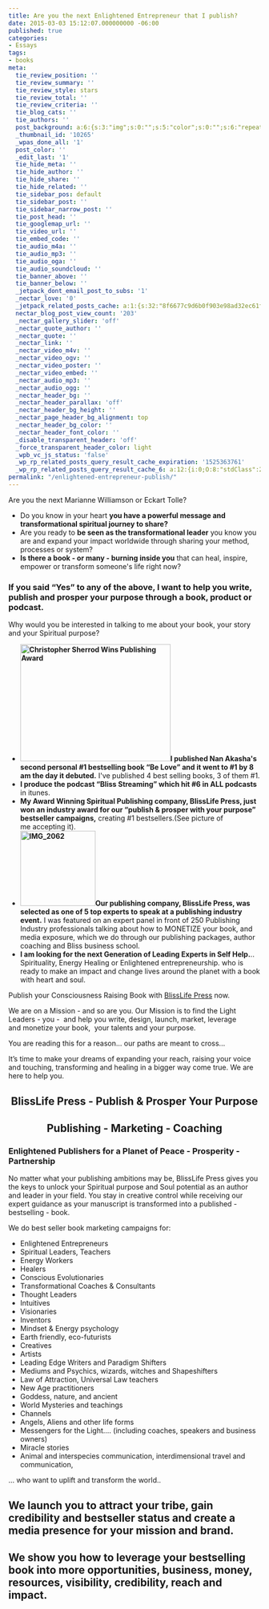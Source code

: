 ```yaml
---
title: Are you the next Enlightened Entrepreneur that I publish?
date: 2015-03-03 15:12:07.000000000 -06:00
published: true
categories:
- Essays
tags:
- books
meta:
  tie_review_position: ''
  tie_review_summary: ''
  tie_review_style: stars
  tie_review_total: ''
  tie_review_criteria: ''
  tie_blog_cats: ''
  tie_authors: ''
  post_background: a:6:{s:3:"img";s:0:"";s:5:"color";s:0:"";s:6:"repeat";s:0:"";s:10:"attachment";s:0:"";s:3:"hor";s:0:"";s:3:"ver";s:0:"";}
  _thumbnail_id: '10265'
  _wpas_done_all: '1'
  post_color: ''
  _edit_last: '1'
  tie_hide_meta: ''
  tie_hide_author: ''
  tie_hide_share: ''
  tie_hide_related: ''
  tie_sidebar_pos: default
  tie_sidebar_post: ''
  tie_sidebar_narrow_post: ''
  tie_post_head: ''
  tie_googlemap_url: ''
  tie_video_url: ''
  tie_embed_code: ''
  tie_audio_m4a: ''
  tie_audio_mp3: ''
  tie_audio_oga: ''
  tie_audio_soundcloud: ''
  tie_banner_above: ''
  tie_banner_below: ''
  _jetpack_dont_email_post_to_subs: '1'
  _nectar_love: '0'
  _jetpack_related_posts_cache: a:1:{s:32:"8f6677c9d6b0f903e98ad32ec61f8deb";a:2:{s:7:"expires";i:1506891807;s:7:"payload";a:3:{i:0;a:1:{s:2:"id";i:1273;}i:1;a:1:{s:2:"id";i:277;}i:2;a:1:{s:2:"id";i:8368;}}}}
  nectar_blog_post_view_count: '203'
  _nectar_gallery_slider: 'off'
  _nectar_quote_author: ''
  _nectar_quote: ''
  _nectar_link: ''
  _nectar_video_m4v: ''
  _nectar_video_ogv: ''
  _nectar_video_poster: ''
  _nectar_video_embed: ''
  _nectar_audio_mp3: ''
  _nectar_audio_ogg: ''
  _nectar_header_bg: ''
  _nectar_header_parallax: 'off'
  _nectar_header_bg_height: ''
  _nectar_page_header_bg_alignment: top
  _nectar_header_bg_color: ''
  _nectar_header_font_color: ''
  _disable_transparent_header: 'off'
  _force_transparent_header_color: light
  _wpb_vc_js_status: 'false'
  _wp_rp_related_posts_query_result_cache_expiration: '1525363761'
  _wp_rp_related_posts_query_result_cache_6: a:12:{i:0;O:8:"stdClass":2:{s:7:"post_id";s:4:"8053";s:5:"score";s:17:"93.54335067259352";}i:1;O:8:"stdClass":2:{s:7:"post_id";s:4:"7773";s:5:"score";s:17:"70.38182190869136";}i:2;O:8:"stdClass":2:{s:7:"post_id";s:2:"39";s:5:"score";s:17:"69.61106850963795";}i:3;O:8:"stdClass":2:{s:7:"post_id";s:4:"2798";s:5:"score";s:17:"58.91644211825771";}i:4;O:8:"stdClass":2:{s:7:"post_id";s:4:"7851";s:5:"score";s:17:"53.97799198337991";}i:5;O:8:"stdClass":2:{s:7:"post_id";s:3:"157";s:5:"score";s:17:"53.23474341116875";}i:6;O:8:"stdClass":2:{s:7:"post_id";s:4:"7204";s:5:"score";s:17:"44.61365192523219";}i:7;O:8:"stdClass":2:{s:7:"post_id";s:5:"14801";s:5:"score";s:18:"38.563717568700824";}i:8;O:8:"stdClass":2:{s:7:"post_id";s:4:"8206";s:5:"score";s:16:"33.2966222211033";}i:9;O:8:"stdClass":2:{s:7:"post_id";s:4:"8086";s:5:"score";s:16:"33.2966222211033";}i:10;O:8:"stdClass":2:{s:7:"post_id";s:4:"8023";s:5:"score";s:17:"32.69777722020754";}i:11;O:8:"stdClass":2:{s:7:"post_id";s:4:"7893";s:5:"score";s:18:"29.803939254329364";}}
permalink: "/enlightened-entrepreneur-publish/"
---
```

<p>Are you the next Marianne Williamson or Eckart Tolle?</p>
<ul>
<li>Do you know in your heart <strong>you have a powerful message and transformational spiritual journey to share?</strong></li>
<li>Are you ready to <strong>be seen as the transformational leader</strong> you know you are and expand your impact worldwide through sharing your method, processes or system?</li>
<li><strong>Is there a book - or many - burning inside you</strong> that can heal, inspire, empower or transform someone's life right now?</li>
</ul>
<h3>If you said “Yes” to any of the above, I want to help you write, publish and prosper your purpose through a book, product or podcast.</h3>
<p>Why would you be interested in talking to me about your book, your story and your Spiritual purpose?</p>
<ul>
<li><strong><img class="alignright size-medium wp-image-7825" src="{{ site.baseurl }}/posts/2015/03/IMG_9826_2-300x234.jpg" alt="Christopher Sherrod Wins Publishing Award" width="300" height="234" />I published Nan Akasha's second personal #1 bestselling book “Be Love” and it went to #1 by 8 am the day it debuted.</strong> I've published 4 best selling books, 3 of them #1.</li>
<li><strong>I produce the podcast “Bliss Streaming” which hit #6 in ALL podcasts</strong> in itunes.</li>
<li><strong>My Award Winning Spiritual Publishing company, BlissLife Press, just won an industry award for our “publish &amp; prosper with your purpose” bestseller campaigns,</strong> creating #1 bestsellers.(See picture of me accepting it).</li>
<li><strong><a href="http://www.nanakasha.com/wp-content/uploads/2015/03/IMG_2062.jpg"><img class=" size-thumbnail wp-image-14972 alignright" src="{{ site.baseurl }}/posts/2015/03/IMG_2062-150x150.jpg" alt="IMG_2062" width="150" height="150" /></a>Our publishing company, BlissLife Press, was selected as one of 5 top experts to speak at a publishing industry event.</strong> I was featured on an expert panel in front of 250 Publishing Industry professionals talking about how to MONETIZE your book, and media exposure, which we do through our publishing packages, author coaching and Bliss business school.</li>
<li><strong>I am looking for the next Generation of Leading Experts in Self Help.</strong>.. Spirituality, Energy Healing or Enlightened entrepreneurship. who is ready to make an impact and change lives around the planet with a book with heart and soul.</li>
</ul>
<p>Publish your Consciousness Raising Book with <a href="http://blisslifepress.com">BlissLife Press</a> now.</p>
<p>We are on a Mission - and so are you. Our Mission is to find the Light Leaders - you -  and help you write, design, launch, market, leverage and monetize your book,  your talents and your purpose.</p>
<p>You are reading this for a reason... our paths are meant to cross...</p>
<p>It’s time to make your dreams of expanding your reach, raising your voice and touching, transforming and healing in a bigger way come true. We are here to help you.</p>
<h2 style="text-align: center;">BlissLife Press - Publish &amp; Prosper Your Purpose</h2>
<h2 style="text-align: center;">Publishing - Marketing - Coaching</h2>
<h3>Enlightened Publishers for a Planet of Peace - Prosperity - Partnership</h3>
<p>No matter what your publishing ambitions may be, BlissLife Press gives you the keys to unlock your Spiritual purpose and Soul potential as an author and leader in your field. You stay in creative control while receiving our expert guidance as your manuscript is transformed into a published - bestselling - book.</p>
<p>We do best seller book marketing campaigns for:</p>
<ul>
<li>Enlightened Entrepreneurs</li>
<li>Spiritual Leaders, Teachers</li>
<li>Energy Workers</li>
<li>Healers</li>
<li>Conscious Evolutionaries</li>
<li>Transformational Coaches &amp; Consultants</li>
<li>Thought Leaders</li>
<li>Intuitives</li>
<li>Visionaries</li>
<li>Inventors</li>
<li>Mindset &amp; Energy psychology</li>
<li>Earth friendly, eco-futurists</li>
<li>Creatives</li>
<li>Artists</li>
<li>Leading Edge Writers and Paradigm Shifters</li>
<li>Mediums and Psychics, wizards, witches and Shapeshifters</li>
<li>Law of Attraction, Universal Law teachers</li>
<li>New Age practitioners</li>
<li>Goddess, nature, and ancient</li>
<li>World Mysteries and teachings</li>
<li>Channels</li>
<li>Angels, Aliens and other life forms</li>
<li>Messengers for the Light.... (including coaches, speakers and business owners)</li>
<li>Miracle stories</li>
<li>Animal and interspecies communication, interdimensional travel and communication,</li>
</ul>
<p>... who want to uplift and transform the world..</p>
<h2>We launch you to attract your tribe, gain credibility and bestseller status and create a media presence for your mission and brand.</h2>
<h2>We show you how to leverage your bestselling book into more opportunities, business, money, resources, visibility, credibility, reach and impact.</h2>
